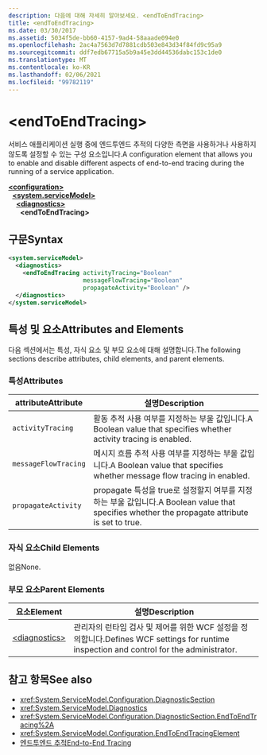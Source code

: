```yaml
---
description: 다음에 대해 자세히 알아보세요. <endToEndTracing>
title: <endToEndTracing>
ms.date: 03/30/2017
ms.assetid: 5034f5de-bb60-4157-9ad4-58aaade094e0
ms.openlocfilehash: 2ac4a7563d7d7881cdb503e843d34f84fd9c95a9
ms.sourcegitcommit: ddf7edb67715a5b9a45e3dd44536dabc153c1de0
ms.translationtype: MT
ms.contentlocale: ko-KR
ms.lasthandoff: 02/06/2021
ms.locfileid: "99782119"
---
```

# \<endToEndTracing>

<span data-ttu-id="a820a-102">서비스 애플리케이션 실행 중에 엔드투엔드 추적의 다양한 측면을 사용하거나 사용하지 않도록 설정할 수 있는 구성 요소입니다.</span><span class="sxs-lookup"><span data-stu-id="a820a-102">A configuration element that allows you to enable and disable different aspects of end-to-end tracing during the running of a service application.</span></span>  
  
[**\<configuration>**](../configuration-element.md)\
&nbsp;&nbsp;[**\<system.serviceModel>**](system-servicemodel.md)\
&nbsp;&nbsp;&nbsp;&nbsp;[**\<diagnostics>**](diagnostics.md)\
&nbsp;&nbsp;&nbsp;&nbsp;&nbsp;&nbsp;**\<endToEndTracing>**  
  
## <a name="syntax"></a><span data-ttu-id="a820a-103">구문</span><span class="sxs-lookup"><span data-stu-id="a820a-103">Syntax</span></span>  
  
```xml  
<system.serviceModel>
  <diagnostics>
    <endToEndTracing activityTracing="Boolean"
                     messageFlowTracing="Boolean"
                     propagateActivity="Boolean" />
  </diagnostics>
</system.serviceModel>
```  
  
## <a name="attributes-and-elements"></a><span data-ttu-id="a820a-104">특성 및 요소</span><span class="sxs-lookup"><span data-stu-id="a820a-104">Attributes and Elements</span></span>  

 <span data-ttu-id="a820a-105">다음 섹션에서는 특성, 자식 요소 및 부모 요소에 대해 설명합니다.</span><span class="sxs-lookup"><span data-stu-id="a820a-105">The following sections describe attributes, child elements, and parent elements.</span></span>  
  
### <a name="attributes"></a><span data-ttu-id="a820a-106">특성</span><span class="sxs-lookup"><span data-stu-id="a820a-106">Attributes</span></span>  
  
|<span data-ttu-id="a820a-107">attribute</span><span class="sxs-lookup"><span data-stu-id="a820a-107">Attribute</span></span>|<span data-ttu-id="a820a-108">설명</span><span class="sxs-lookup"><span data-stu-id="a820a-108">Description</span></span>|  
|---------------|-----------------|  
|`activityTracing`|<span data-ttu-id="a820a-109">활동 추적 사용 여부를 지정하는 부울 값입니다.</span><span class="sxs-lookup"><span data-stu-id="a820a-109">A Boolean value that specifies whether activity tracing is enabled.</span></span>|  
|`messageFlowTracing`|<span data-ttu-id="a820a-110">메시지 흐름 추적 사용 여부를 지정하는 부울 값입니다.</span><span class="sxs-lookup"><span data-stu-id="a820a-110">A Boolean value that specifies whether message flow tracing in enabled.</span></span>|  
|`propagateActivity`|<span data-ttu-id="a820a-111">propagate 특성을 true로 설정할지 여부를 지정하는 부울 값입니다.</span><span class="sxs-lookup"><span data-stu-id="a820a-111">A Boolean value that specifies whether the propagate attribute is set to true.</span></span>|  
  
### <a name="child-elements"></a><span data-ttu-id="a820a-112">자식 요소</span><span class="sxs-lookup"><span data-stu-id="a820a-112">Child Elements</span></span>  

 <span data-ttu-id="a820a-113">없음</span><span class="sxs-lookup"><span data-stu-id="a820a-113">None.</span></span>  
  
### <a name="parent-elements"></a><span data-ttu-id="a820a-114">부모 요소</span><span class="sxs-lookup"><span data-stu-id="a820a-114">Parent Elements</span></span>  
  
|<span data-ttu-id="a820a-115">요소</span><span class="sxs-lookup"><span data-stu-id="a820a-115">Element</span></span>|<span data-ttu-id="a820a-116">설명</span><span class="sxs-lookup"><span data-stu-id="a820a-116">Description</span></span>|  
|-------------|-----------------|  
|[\<diagnostics>](diagnostics.md)|<span data-ttu-id="a820a-117">관리자의 런타임 검사 및 제어를 위한 WCF 설정을 정의합니다.</span><span class="sxs-lookup"><span data-stu-id="a820a-117">Defines WCF settings for runtime inspection and control for the administrator.</span></span>|  
  
## <a name="see-also"></a><span data-ttu-id="a820a-118">참고 항목</span><span class="sxs-lookup"><span data-stu-id="a820a-118">See also</span></span>

- <xref:System.ServiceModel.Configuration.DiagnosticSection>
- <xref:System.ServiceModel.Diagnostics>
- <xref:System.ServiceModel.Configuration.DiagnosticSection.EndToEndTracing%2A>
- <xref:System.ServiceModel.Configuration.EndToEndTracingElement>
- [<span data-ttu-id="a820a-119">엔드투엔드 추적</span><span class="sxs-lookup"><span data-stu-id="a820a-119">End-to-End Tracing</span></span>](../../../wcf/diagnostics/tracing/end-to-end-tracing.md)
